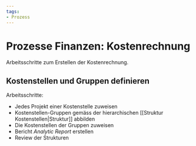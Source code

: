 ```yaml
---
tags:
- Prozess
---
```

# Prozesse Finanzen: Kostenrechnung

Arbeitsschritte zum Erstellen der Kostenrechnung.

## Kostenstellen und Gruppen definieren

Arbeitsschritte:
* Jedes Projekt einer Kostenstelle zuweisen
* Kostenstellen-Gruppen gemäss der hierarchischen [[Struktur Kostenstellen|Struktur]] abbilden
* Die Kostenstellen der Gruppen zuweisen
* Bericht *Analytic Report* erstellen
* Review der Strukturen